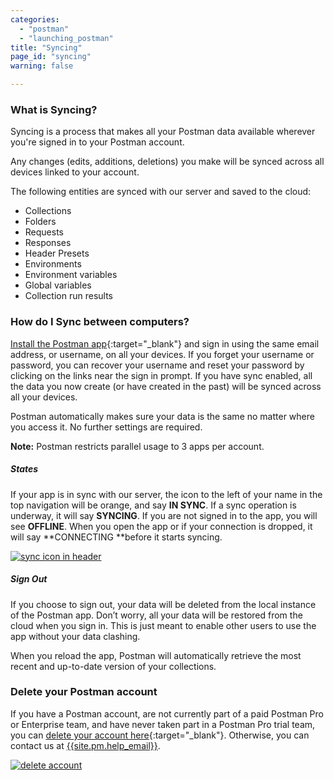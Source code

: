 ```yaml
---
categories:
  - "postman"
  - "launching_postman"
title: "Syncing"
page_id: "syncing"
warning: false

---
```


### What is Syncing?

Syncing is a process that makes all your Postman data available wherever you're signed in to your Postman account.

Any changes (edits, additions, deletions) you make will be synced across all devices linked to your account.

The following entities are synced with our server and saved to the cloud:

   *   Collections
   *   Folders
   *   Requests
   *   Responses
   *   Header Presets
   *   Environments
   *   Environment variables
   *   Global variables
   *   Collection run results

### How do I Sync between computers?

[Install the Postman app](https://getpostman.com/apps){:target="_blank"} and sign in using the same email address, or username, on all your devices. If you forget your username or password, you can recover your username and reset your password by clicking on the links near the sign in prompt. If you have sync enabled, all the data you now create (or have created in the past) will be synced across all your devices.

Postman automatically makes sure your data is the same no matter where you access it. No further settings are required.

**Note:** Postman restricts parallel usage to 3 apps per account.

##### **States**

If your app is in sync with our server, the icon to the left of your name in the top navigation will be orange, and say **IN SYNC**. If a sync operation is underway, it will say **SYNCING**. If you are not signed in to the app, you will see **OFFLINE**. When you open the app or if your connection is dropped, it will say **CONNECTING **before it starts syncing.

[![sync icon in header](https://s3.amazonaws.com/postman-static-getpostman-com/postman-docs/58537162.png)](https://s3.amazonaws.com/postman-static-getpostman-com/postman-docs/58537162.png)

##### **Sign Out**

If you choose to sign out, your data will be deleted from the local instance of the Postman app. Don’t worry, all your data will be restored from the cloud when you sign in. This is just meant to enable other users to use the app without your data clashing.

When you reload the app, Postman will automatically retrieve the most recent and up-to-date version of your collections.

### Delete your Postman account

If you have a Postman account, are not currently part of a paid Postman Pro or Enterprise team, and have never taken part in a Postman Pro trial team, you can [delete your account here](https://app.getpostman.com/dashboard/profile){:target="_blank"}. Otherwise, you can contact us at [{{site.pm.help_email}}](mailto:{{site.pm.help_email}}).

[![delete account](https://s3.amazonaws.com/postman-static-getpostman-com/postman-docs/deleteAccount.jpg)](https://s3.amazonaws.com/postman-static-getpostman-com/postman-docs/deleteAccount.jpg)